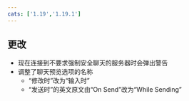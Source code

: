 ```yaml
---
cats: ['1.19','1.19.1']
---
```

## 更改
* 现在连接到不要求强制安全聊天的服务器时会弹出警告
* 调整了聊天预览选项的名称
	*  “修改时”改为“输入时”
	* “发送时”的英文原文由“On Send”改为“While Sending”
